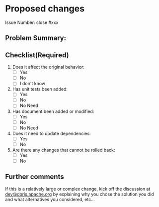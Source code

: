 # Proposed changes

Issue Number: close #xxx

## Problem Summary:

## Checklist(Required)

1. Does it affect the original behavior: 
    - [ ] Yes
    - [ ] No
    - [ ] I don't know
2. Has unit tests been added:
    - [ ] Yes
    - [ ] No
    - [ ] No Need
3. Has document been added or modified:
    - [ ] Yes
    - [ ] No
    - [ ] No Need
4. Does it need to update dependencies:
    - [ ] Yes
    - [ ] No
5. Are there any changes that cannot be rolled back:
    - [ ] Yes
    - [ ] No

## Further comments

If this is a relatively large or complex change, kick off the discussion at [dev@doris.apache.org](mailto:dev@doris.apache.org) by explaining why you chose the solution you did and what alternatives you considered, etc...

